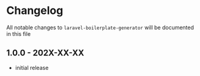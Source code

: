 # Changelog

All notable changes to `laravel-boilerplate-generator` will be documented in this file

## 1.0.0 - 202X-XX-XX

- initial release
